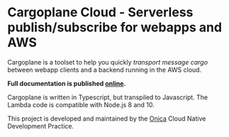 # Cargoplane Cloud - Serverless publish/subscribe for webapps and AWS

Cargoplane is a toolset to help you quickly _transport message cargo_ between webapp clients and a backend running in the AWS cloud.

__Full documentation is published [online](https://docs.onica.com/projects/cargoplane).__

Cargoplane is written in Typescript, but transpiled to Javascript. The Lambda code is compatible with Node.js 8 and 10.

This project is developed and maintained by the [Onica](https://www.onica.com) Cloud Native Development Practice.
